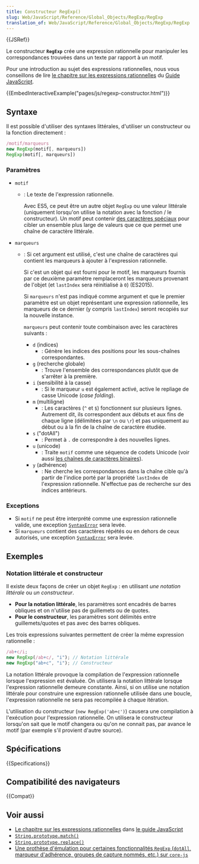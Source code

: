 ```yaml
---
title: Constructeur RegExp()
slug: Web/JavaScript/Reference/Global_Objects/RegExp/RegExp
translation_of: Web/JavaScript/Reference/Global_Objects/RegExp/RegExp
---
```


{{JSRef}}

Le constructeur **`RegExp`** crée une expression rationnelle pour manipuler les correspondances trouvées dans un texte par rapport à un motif.

Pour une introduction au sujet des expressions rationnelles, nous vous conseillons de lire [le chapitre sur les expressions rationnelles](/fr/docs/Web/JavaScript/Guide/Regular_Expressions) du [Guide JavaScript](/fr/docs/Web/JavaScript/Guide).

{{EmbedInteractiveExample("pages/js/regexp-constructor.html")}}

## Syntaxe

Il est possible d'utiliser des syntaxes littérales, d'utiliser un constructeur ou la fonction directement&nbsp;:

```js
/motif/marqueurs
new RegExp(motif[, marqueurs])
RegExp(motif[, marqueurs])
```

### Paramètres

- `motif`

  - : Le texte de l'expression rationnelle.

    Avec ES5, ce peut être un autre objet `RegExp` ou une valeur littérale (uniquement lorsqu'on utilise la notation avec la fonction / le constructeur). Un motif peut contenir [des caractères spéciaux](/fr/docs/Web/JavaScript/Guide/Regular_Expressions) pour cibler un ensemble plus large de valeurs que ce que permet une chaîne de caractère littérale.

- `marqueurs`

  - : Si cet argument est utilisé, c'est une chaîne de caractères qui contient les marqueurs à ajouter à l'expression rationnelle.

    Si c'est un objet qui est fourni pour le motif, les marqueurs fournis par ce deuxième paramètre remplaceront les marqueurs provenant de l'objet (et `lastIndex` sera réinitialisé à `0`) (ES2015).

    Si `marqueurs` n'est pas indiqué comme argument et que le premier paramètre est un objet représentant une expression rationnelle, les marqueurs de ce dernier (y compris `lastIndex`) seront recopiés sur la nouvelle instance.

    `marqueurs` peut contenir toute combinaison avec les caractères suivants&nbsp;:

    - `d` (indices)
      - : Génère les indices des positions pour les sous-chaînes correspondantes.
    - `g` (recherche globale)
      - : Trouve l'ensemble des correspondances plutôt que de s'arrêter à la première.
    - `i` (sensibilité à la casse)
      - : Si le marqueur `u` est également activé, active le repliage de casse Unicode (<i lang="en">case folding</i>).
    - `m` (multiligne)
      - : Les caractères (`^` et `$`) fonctionnent sur plusieurs lignes. Autrement dit, ils correspondent aux débuts et aux fins de chaque ligne (délimitées par `\n` ou `\r`) et pas uniquement au début ou à la fin de la chaîne de caractère étudiée.
    - `s` ("dotAll")
      - : Permet à `.` de correspondre à des nouvelles lignes.
    - `u` (unicode)
      - : Traite `motif` comme une séquence de codets Unicode (voir aussi [les chaînes de caractères binaires](/fr/docs/Web/API/DOMString/Binary)).
    - `y` (adhérence)
      - : Ne cherche les correspondances dans la chaîne cible qu'à partir de l'indice porté par la propriété `lastIndex` de l'expression rationnelle. N'effectue pas de recherche sur des indices antérieurs.

### Exceptions

- Si `motif` ne peut être interprété comme une expression rationnelle valide, une exception [`SyntaxError`](/fr/docs/Web/JavaScript/Reference/Global_Objects/SyntaxError) sera levée.
- Si `marqueurs` contient des caractères répétés ou en dehors de ceux autorisés, une exception [`SyntaxError`](/fr/docs/Web/JavaScript/Reference/Global_Objects/SyntaxError) sera levée.

## Exemples

### Notation littérale et constructeur

Il existe deux façons de créer un objet `RegExp`&nbsp;: en utilisant _une notation littérale_ ou _un constructeur_.

- **Pour la notation littérale**, les paramètres sont encadrés de barres obliques et on n'utilise pas de guillemets ou de quotes.
- **Pour le constructeur**, les paramètres sont délimités entre guillemets/quotes et pas avec des barres obliques.

Les trois expressions suivantes permettent de créer la même expression rationnelle&nbsp;:

```js
/ab+c/i;
new RegExp(/ab+c/, "i"); // Notation littérale
new RegExp("ab+c", "i"); // Constructeur
```

La notation littérale provoque la compilation de l'expression rationnelle lorsque l'expression est évaluée. On utilisera la notation littérale lorsque l'expression rationnelle demeure constante. Ainsi, si on utilise une notation littérale pour construire une expression rationnelle utilisée dans une boucle, l'expression rationnelle ne sera pas recompilée à chaque itération.

L'utilisation du constructeur (`new RegExp('ab+c')`) causera une compilation à l'exécution pour l'expression rationnelle. On utilisera le constructeur lorsqu'on sait que le motif changera ou qu'on ne connait pas, par avance le motif (par exemple s'il provient d'autre source).

## Spécifications

{{Specifications}}

## Compatibilité des navigateurs

{{Compat}}

## Voir aussi

- [Le chapitre sur les expressions rationnelles](/fr/docs/Web/JavaScript/Guide/Regular_Expressions) dans [le guide JavaScript](/fr/docs/Web/JavaScript/Guide)
- [`String.prototype.match()`](/fr/docs/Web/JavaScript/Reference/Global_Objects/String/match)
- [`String.prototype.replace()`](/fr/docs/Web/JavaScript/Reference/Global_Objects/String/replace)
- [Une prothèse d'émulation pour certaines fonctionnalités `RegExp` (`dotAll`, marqueur d'adhérence, groupes de capture nommés, etc.) sur `core-js`](https://github.com/zloirock/core-js#ecmascript-string-and-regexp)
